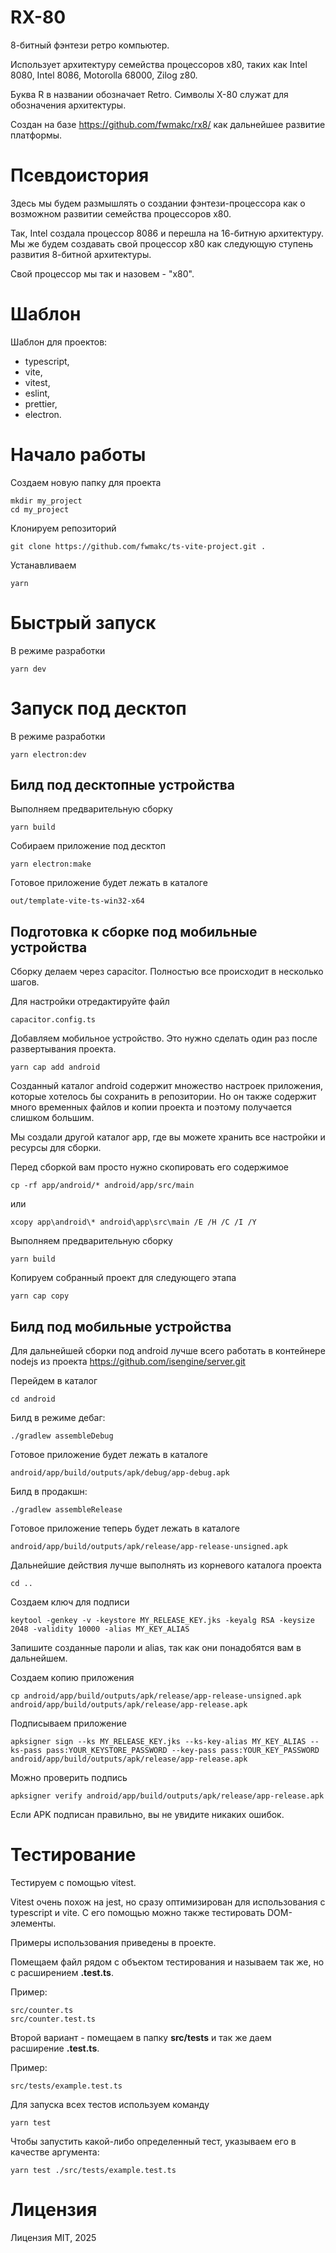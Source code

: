 # RX-80

8-битный фэнтези ретро компьютер.

Использует архитектуру семейства процессоров x80, таких как Intel 8080, Intel 8086, Motorolla 68000, Zilog z80.

Буква R в названии обозначает Retro. Символы X-80 служат для обозначения архитектуры.

Создан на базе https://github.com/fwmakc/rx8/ как дальнейшее развитие платформы.

# Псевдоистория

Здесь мы будем размышлять о создании фэнтези-процессора как о возможном развитии семейства процессоров x80.

Так, Intel создала процессор 8086 и перешла на 16-битную архитектуру. Мы же будем создавать свой процессор x80 как следующую ступень развития 8-битной архитектуры.

Свой процессор мы так и назовем - "x80".

# Шаблон

Шаблон для проектов:

- typescript,
- vite,
- vitest,
- eslint,
- prettier,
- electron.

# Начало работы

Создаем новую папку для проекта

```
mkdir my_project
cd my_project
```

Клонируем репозиторий

```
git clone https://github.com/fwmakc/ts-vite-project.git .
```

Устанавливаем

```
yarn
```

# Быстрый запуск

В режиме разработки

```
yarn dev
```

# Запуск под десктоп

В режиме разработки

```
yarn electron:dev
```

## Билд под десктопные устройства

Выполняем предварительную сборку

```
yarn build
```

Собираем приложение под десктоп

```
yarn electron:make
```

Готовое приложение будет лежать в каталоге

```
out/template-vite-ts-win32-x64
```

## Подготовка к сборке под мобильные устройства

Сборку делаем через capacitor. Полностью все происходит в несколько шагов.

Для настройки отредактируйте файл

```
capacitor.config.ts
```

Добавляем мобильное устройство. Это нужно сделать один раз после развертывания проекта.

```
yarn cap add android
```

Созданный каталог android содержит множество настроек приложения, которые хотелось бы сохранить в репозитории. Но он также содержит много временных файлов и копии проекта и поэтому получается слишком большим.

Мы создали другой каталог app, где вы можете хранить все настройки и ресурсы для сборки.

Перед сборкой вам просто нужно скопировать его содержимое

```
cp -rf app/android/* android/app/src/main
```

или

```
xcopy app\android\* android\app\src\main /E /H /C /I /Y
```

Выполняем предварительную сборку

```
yarn build
```

Копируем собранный проект для следующего этапа

```
yarn cap copy
```

## Билд под мобильные устройства

Для дальнейшей сборки под android лучше всего работать в контейнере nodejs из проекта https://github.com/isengine/server.git

Перейдем в каталог

```
cd android
```

Билд в режиме дебаг:

```
./gradlew assembleDebug
```

Готовое приложение будет лежать в каталоге

```
android/app/build/outputs/apk/debug/app-debug.apk
```

Билд в продакшн:

```
./gradlew assembleRelease
```

Готовое приложение теперь будет лежать в каталоге

```
android/app/build/outputs/apk/release/app-release-unsigned.apk
```

Дальнейшие действия лучше выполнять из корневого каталога проекта

```
cd ..
```

Создаем ключ для подписи

```
keytool -genkey -v -keystore MY_RELEASE_KEY.jks -keyalg RSA -keysize 2048 -validity 10000 -alias MY_KEY_ALIAS

```

Запишите созданные пароли и alias, так как они понадобятся вам в дальнейшем.

Создаем копию приложения

```
cp android/app/build/outputs/apk/release/app-release-unsigned.apk android/app/build/outputs/apk/release/app-release.apk
```

Подписываем приложение

```
apksigner sign --ks MY_RELEASE_KEY.jks --ks-key-alias MY_KEY_ALIAS --ks-pass pass:YOUR_KEYSTORE_PASSWORD --key-pass pass:YOUR_KEY_PASSWORD android/app/build/outputs/apk/release/app-release.apk
```

Можно проверить подпись

```
apksigner verify android/app/build/outputs/apk/release/app-release.apk
```

Если APK подписан правильно, вы не увидите никаких ошибок.

# Тестирование

Тестируем с помощью vitest.

Vitest очень похож на jest, но сразу оптимизирован для использования с typescript и vite. С его помощью можно также тестировать DOM-элементы.

Примеры использования приведены в проекте.

Помещаем файл рядом с объектом тестирования и называем так же, но с расширением **.test.ts**.

Пример:

```
src/counter.ts
src/counter.test.ts
```

Второй вариант - помещаем в папку **src/tests** и так же даем расширение **.test.ts**.

Пример:

```
src/tests/example.test.ts
```

Для запуска всех тестов используем команду

```
yarn test
```

Чтобы запустить какой-либо определенный тест, указываем его в качестве аргумента:

```
yarn test ./src/tests/example.test.ts
```

# Лицензия

Лицензия MIT, 2025
